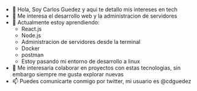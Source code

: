 - 👋 Hola, Soy Carlos Guedez y aqui te detallo mis intereses en tech
- 👀 Me interesa el desarrollo web y la administracion de servidores
- 🌱 Actualmente estoy aprendiendo:
  - React.js
  - Node.js
  - Administracion de servidores desde la terminal
  - Docker
  - postman
  - Estoy pasando mi entorno de desarrollo a linux
- 💞️ Me interesaria colaborar en proyectos con estas tecnologias, sin embargo siempre me gusta explorar nuevas
- 📫 Puedes comunicarte conmigo por twitter, mi usuario es @cdguedez

<!---
cdguedez/cdguedez is a ✨ special ✨ repository because its `README.md` (this file) appears on your GitHub profile.
You can click the Preview link to take a look at your changes.
--->
